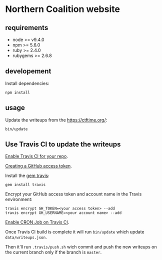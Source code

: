 # Northern Coalition website

## requirements

- node >= v9.4.0
- npm >= 5.6.0
- ruby >= 2.4.0
- rubygems >= 2.6.8

## developement

Install dependencies:

```shell
npm install
```

## usage

Update the writeups from the https://ctftime.org/:

```shell
bin/update
```

## Use Travis CI to update the writeups

[Enable Travis CI for your repo](https://travis-ci.org/profile/).

[Creating a GitHub access token](https://help.github.com/articles/creating-a-personal-access-token-for-the-command-line/).

Install the [gem travis](https://rubygems.org/gems/travis/):

```shell
gem install travis
```

Encrypt your GitHub access token and account name in the Travis environment:

```shell
travis encrypt GH_TOKEN=<your access token> --add
travis encrypt GH_USERNAME=<your account name> --add
```

[Enable CRON Job on Travis CI](https://docs.travis-ci.com/user/cron-jobs/).

Once Travis CI build is complete it will run `bin/update` which update `data/writeups.json`.

Then it'll run `.travis/push.sh` wich commit and push the new writeups on the current branch only if the branch is `master`.
